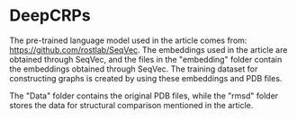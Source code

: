 # DeepCRPs

The pre-trained language model used in the article comes from: https://github.com/rostlab/SeqVec. The embeddings used in the article are obtained through SeqVec, and the files in the "embedding" folder contain the embeddings obtained through SeqVec. The training dataset for constructing graphs is created by using these embeddings and PDB files.

The "Data" folder contains the original PDB files, while the "rmsd" folder stores the data for structural comparison mentioned in the article.
